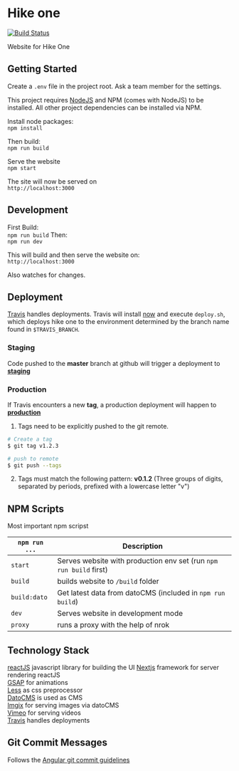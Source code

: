 # Hike one 
[![Build Status](https://travis-ci.org/voorhoede/hike-one.svg?branch=master)](https://travis-ci.org/voorhoede/hike-one)

Website for Hike One

## Getting Started

Create a `.env` file in the project root. Ask a team member for the settings.

This project requires [NodeJS](http://nodejs.org/) and NPM (comes with NodeJS) to be installed. All other project dependencies can be installed via NPM.

Install node packages:  
`npm install`

Then build:  
`npm run build`

Serve the website  
`npm start`

The site will now be served on   
`http://localhost:3000`

## Development

First Build:  
`npm run build`
Then:  
`npm run dev`

This will build and then serve the website on:  
`http://localhost:3000`

Also watches for changes. 

## Deployment
 [Travis](https://travis-ci.org) handles deployments. Travis will install [now](https://zeit.co/now)
 and execute `deploy.sh`, which deploys hike one to the environment 
 determined by the branch name found in `$TRAVIS_BRANCH`.

### Staging
 Code pushed to the **master** branch at github will trigger a deployment to 
 [**staging**](https://staging.hike.one)

### Production 
 If Travis encounters a new **tag**, a production deployment will happen to [**production**](https://hike.one)

 1. Tags need to be explicitly pushed to the git remote.

 ```sh
 # Create a tag
 $ git tag v1.2.3

 # push to remote
 $ git push --tags
 ```

 2.  Tags must match the following pattern:
 **v0.1.2** (Three groups of digits, separated by periods, prefixed with a lowercase letter "v")
 
## NPM Scripts
Most important npm scripst

`npm run ...` | Description
---|---
`start`| Serves website with production env set (run `npm run build` first)
`build`| builds website to `/build` folder
`build:dato` | Get latest data from datoCMS (included in `npm run build`)
`dev`| Serves website in development mode
`proxy` | runs a proxy with the help of nrok

 
## Technology Stack
[reactJS](https://facebook.github.io/react/) javascript library for building the UI
[Nextjs](https://github.com/zeit/next.js/) framework for server rendering reactJS  
[GSAP](https://greensock.com/) for animations  
[Less](http://lesscss.org/) as css preprocessor  
[DatoCMS](https://www.datocms.com/) is used as CMS  
[Imgix](https://www.imgix.com/) for serving images via datoCMS  
[Vimeo](https://vimeo.com/home) for serving videos  
[Travis](https://travis-ci.org) handles deployments 

## Git Commit Messages

Follows the [Angular git commit guidelines](https://github.com/angular/angular.js/blob/master/CONTRIBUTING.md#-git-commit-guidelines) 

